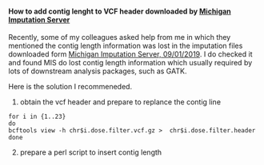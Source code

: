 #### How to add contig lenght to VCF header downloaded by [Michigan Imputation Server](https://imputationserver.sph.umich.edu/start.html#!pages/home)

Recently, some of my colleagues asked help from me in which they mentioned the contig length information was lost in the imputation files downloaded form [Michigan Imputation Server, 09/01/2019](https://imputationserver.sph.umich.edu/start.html#!pages/home). I do checked it and found MIS do lost contig length information which usually required by lots of downstream analysis packages, such as GATK. 

Here is the solution I recommeneded. 
1. obtain the vcf header and prepare to replance the contig line
```
for i in {1..23}
do
bcftools view -h chr$i.dose.filter.vcf.gz >  chr$i.dose.filter.header
done  
```
2. prepare a perl script to insert contig length
```
```
